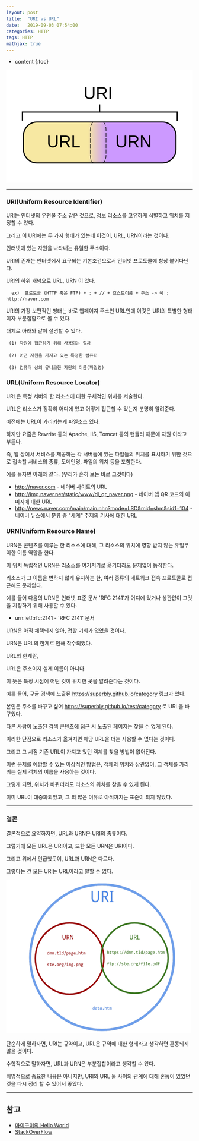 ```yaml
---
layout: post
title:  "URI vs URL"
date:   2019-09-03 07:54:00
categories: HTTP
tags: HTTP
mathjax: true
---
```


* content
{:toc}



![trace](/img/UrlUri.png)




---
### URI(Uniform Resource Identifier)  

URI는 인터넷의 우편물 주소 같은 것으로, 정보 리소스를 고유하게 식별하고 위치를 지정할 수 있다.

그리고 이 URI에는 두 가지 형태가 있는데 이것이, URL, URN이라는 것이다.

인터넷에 있는 자원을 나타내는 유일한 주소이다.

 URI의 존재는 인터넷에서 요구되는 기본조건으로서 인터넷 프로토콜에 항상 붙어다닌다.

 URI의 하위 개념으로 URL, URN 이 있다.  


      ex)  프로토콜 (HTTP 혹은 FTP) + : + // + 호스트이름 + 주소 -> 예 : http://naver.com


 URI의 가장 보편적인 형태는 바로 웹페이지 주소인 URL인데 이것은 URI의 특별한 형태이자 부분집합으로 볼 수 있다.  

 대체로 아래와 같이 설명할 수 있다.

     (1) 자원에 접근하기 위해 사용되는 절차

     (2) 어떤 자원을 가지고 있는 특정한 컴퓨터

     (3) 컴퓨터 상의 유니크한 자원의 이름(파일명)


### URL(Uniform Resource Locator)  

URL은 특정 서버의 한 리소스에 대한 구체적인 위치를 서술한다.

URL은 리소스가 정확히 어디에 있고 어떻게 접근할 수 있는지 분명히 알려준다.

예전에는 URL이 가리키는게 파일소스 였다.

하지만 요즘은 Rewrite 등의 Apache, IIS, Tomcat 등의 핸들러 때문에 자원 이라고 부른다.

즉, 웹 상에서 서비스를 제공하는 각 서버들에 있는 파일들의 위치를 표시하기 위한 것으로 접속할 서비스의 종류, 도메인명, 파일의 위치 등을 포함한다.



예를 들자면 아래와 같다. (우리가 흔히 보는 바로 그것이다)

- http://naver.com - 네이버 사이트의 URL
- http://img.naver.net/static/www/dl_qr_naver.png - 네이버 앱 QR 코드의 이미지에 대한 URL
- http://news.naver.com/main/main.nhn?mode=LSD&mid=shm&sid1=104 - 네이버 뉴스에서 분류 중 "세계" 주제의 기사에 대한 URL



### URN(Uniform Resource Name)  

URN은 콘텐츠를 이루는 한 리소스에 대해, 그 리소스의 위치에 영향 받지 않는 유일무이한 이름 역할을 한다.

이 위치 독립적인 URN은 리소스를 여기저기로 옮기더라도 문제없이 동작한다.

리소스가 그 이름을 변하지 않게 유지하는 한, 여러 종류의 네트워크 접속 프로토콜로 접근해도 문제없다.

예를 들어 다음의 URN은 인터넷 표준 문서 'RFC 2141'가 어디에 있거나 상관없이 그것을 지칭하기 위해 사용할 수 있다.

- urn:ietf:rfc:2141 - 'RFC 2141' 문서

URN은 아직 채택되지 않아, 접할 기회가 없었을 것이다.

URN은 URL의 한계로 인해 착수되었다.



URL의 한계란,

URL은 주소이지 실제 이름이 아니다.

이 뜻은 특정 시점에 어떤 것이 위치한 곳을 알려준다는 것이다.



예를 들어, 구글 검색에 노출된 https://superbly.github.io/category 링크가 있다.

본인은 주소를 바꾸고 싶어 https://superbly.github.io/test/category 로 URL을 바꾸었다.

다른 사람이 노출된 검색 콘텐츠에 접근 시 노출된 페이지는 찾을 수 없게 된다.

이러한 단점으로 리소스가 옮겨지면 해당 URL을 더는 사용할 수 없다는 것이다.

그리고 그 시점 기존 URL이 가지고 있던 객체를 찾을 방법이 없어진다.



이런 문제를 예방할 수 있는 이상적인 방법은, 객체의 위치와 상관없이, 그 객체를 가리키는 실제 객체의 이름을 사용하는 것이다.

그렇게 되면, 위치가 바뀌더라도 리소스의 위치를 찾을 수 있게 된다.

이미 URL이 대중화되었고, 그 외 많은 이유로 아직까지는 표준이 되지 않았다.

---
### 결론  

결론적으로 요약하자면, URL과 URN은 URI의 종류이다.

그렇기에 모든 URL은 URI이고, 또한 모든 URN은 URI이다.

그리고 위에서 언급했듯이, URL과 URN은 다르다.

그렇다는 건 모든 URI는 URL이라고 말할 수 없다.


![trace](/img/UriUrl2.png)




단순하게 말하자면, URI는 규약이고, URL은 규약에 대한 형태라고 생각하면 혼동되지 않을 것이다.

수학적으로 말하자면, URL과 URN은 부분집합이라고 생각할 수 있다.

치명적으로 중요한 내용은 아니지만, URI와 URL 둘 사이의 관계에 대해 혼동이 있었던 것을 다시 정리 할 수 있어서 좋았다.


---



## 참고  

* [마이구미의 Hello World](https://mygumi.tistory.com/139)  
* [StackOverFlow](https://stackoverflow.com/questions/176264/what-is-the-difference-between-a-uri-a-url-and-a-urn)  

